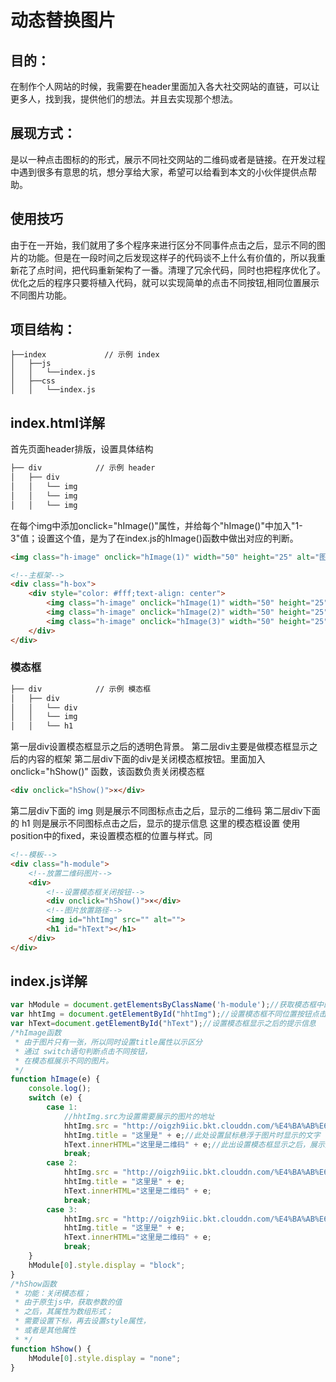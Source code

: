# 动态替换图片

## 目的：
在制作个人网站的时候，我需要在header里面加入各大社交网站的直链，可以让更多人，找到我，提供他们的想法。并且去实现那个想法。
## 展现方式：
是以一种点击图标的的形式，展示不同社交网站的二维码或者是链接。在开发过程中遇到很多有意思的坑，想分享给大家，希望可以给看到本文的小伙伴提供点帮助。
## 使用技巧
由于在一开始，我们就用了多个程序来进行区分不同事件点击之后，显示不同的图片的功能。但是在一段时间之后发现这样子的代码谈不上什么有价值的，所以我重新花了点时间，把代码重新架构了一番。清理了冗余代码，同时也把程序优化了。
优化之后的程序只要将植入代码，就可以实现简单的点击不同按钮,相同位置展示不同图片功能。
## 项目结构：
```
├──index             // 示例 index
│   ├──js
│   │   └──index.js
│   ├──css
│   │   └──index.js
```
## index.html详解
首先页面header排版，设置具体结构
```html
├── div            // 示例 header
│   ├── div
│   │   └── img
│   │   └── img
│   │   └── img
```
在每个img中添加onclick="hImage()"属性，并给每个"hImage()"中加入"1-3"值；设置这个值，是为了在index.js的hImage()函数中做出对应的判断。
``` html
<img class="h-image" onclick="hImage(1)" width="50" height="25" alt="图标1" title="1">
```
```html
<!--主框架-->
<div class="h-box">
    <div style="color: #fff;text-align: center">
        <img class="h-image" onclick="hImage(1)" width="50" height="25" alt="图标1" title="1">
        <img class="h-image" onclick="hImage(2)" width="50" height="25" alt="图标2" title="2">
        <img class="h-image" onclick="hImage(3)" width="50" height="25" alt="图标3" title="3">
    </div>
</div>
```
### 模态框
``` html
├── div            // 示例 模态框
│   ├── div
│   │   └── div
│   │   └── img
│   │   └── h1
```
第一层div设置模态框显示之后的透明色背景。
第二层div主要是做模态框显示之后的内容的框架
第二层div下面的div是关闭模态框按钮。里面加入 onclick="hShow()" 函数，该函数负责关闭模态框
``` html
<div onclick="hShow()">×</div>
```
第二层div下面的 img 则是展示不同图标点击之后，显示的二维码
第二层div下面的 h1 则是展示不同图标点击之后，显示的提示信息
这里的模态框设置
使用position中的fixed，来设置模态框的位置与样式。同
```html
<!--模板-->
<div class="h-module">
    <!--放置二维码图片-->
    <div>
        <!--设置模态框关闭按钮-->
        <div onclick="hShow()">×</div>
        <!--图片放置路径-->
        <img id="hhtImg" src="" alt="">
        <h1 id="hText"></h1>
    </div>
</div>
```
## index.js详解
```js
var hModule = document.getElementsByClassName('h-module');//获取模态框中的关闭按钮属性
var hhtImg = document.getElementById("hhtImg");//设置模态框不同位置按钮点击之后展示的属性图片属性
var hText=document.getElementById("hText");//设置模态框显示之后的提示信息
/*hImage函数
 * 由于图片只有一张，所以同时设置title属性以示区分
 * 通过 switch语句判断点击不同按钮，
 * 在模态框展示不同的图片。
 */
function hImage(e) {
    console.log();
    switch (e) {
        case 1:
            //hhtImg.src为设置需要展示的图片的地址
            hhtImg.src = "http://oigzh9iic.bkt.clouddn.com/%E4%BA%AB%E6%9C%88%E4%BC%9A%E5%85%AC%E4%BC%97%E5%8F%B7%E4%BA%8C%E7%BB%B4%E7%A0%81.jpg";
            hhtImg.title = "这里是" + e;//此处设置鼠标悬浮于图片时显示的文字
            hText.innerHTML="这里是二维码" + e;//此出设置模态框显示之后，展示提示文字的内容
            break;
        case 2:
            hhtImg.src = "http://oigzh9iic.bkt.clouddn.com/%E4%BA%AB%E6%9C%88%E4%BC%9A%E5%85%AC%E4%BC%97%E5%8F%B7%E4%BA%8C%E7%BB%B4%E7%A0%81.jpg";
            hhtImg.title = "这里是" + e;
            hText.innerHTML="这里是二维码" + e;
            break;
        case 3:
            hhtImg.src = "http://oigzh9iic.bkt.clouddn.com/%E4%BA%AB%E6%9C%88%E4%BC%9A%E5%85%AC%E4%BC%97%E5%8F%B7%E4%BA%8C%E7%BB%B4%E7%A0%81.jpg";
            hhtImg.title = "这里是" + e;
            hText.innerHTML="这里是二维码" + e;
            break;
    }
    hModule[0].style.display = "block";
}
/*hShow函数
 * 功能：关闭模态框；
 * 由于原生js中，获取参数的值
 * 之后，其属性为数组形式；
 * 需要设置下标，再去设置style属性，
 * 或者是其他属性
 * */
function hShow() {
    hModule[0].style.display = "none";
}
```